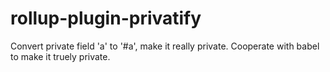 # rollup-plugin-privatify
Convert private field 'a' to '#a', make it really private. Cooperate with babel to make it truely private. 
